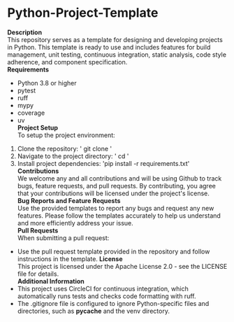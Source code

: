 # Python-Project-Template
**Description**  
This repository serves as a template for designing and developing projects in Python. This template is ready to use and includes features for build management, unit testing, continuous integration, static analysis, code style adherence, and component specification.  
**Requirements**  
- Python 3.8 or higher
- pytest
- ruff
- mypy
- coverage
- uv  
**Project Setup**  
To setup the project environment:
1. Clone the repository:
' git clone <repo-url> '
2. Navigate to the project directory:
' cd <repo-name> '
3. Install project dependencies:
'pip install -r requirements.txt'
**Contributions**  
We welcome any and all contributions and will be using Github to track bugs, feature requests, and pull requests.
By contributing, you agree that your contributions will be licensed under the project's license.  
**Bug Reports and Feature Requests**  
Use the provided templates to report any bugs and request any new features. Please follow the templates accurately to help us understand and more efficiently address your issue.  
**Pull Requests**  
When submitting a pull request:
- Use the pull request template provided in the repository and follow instructions in the template.
**License**  
This project is licensed under the Apache License 2.0 - see the LICENSE file for details.  
**Additional Information**  
- This project uses CircleCI for continuous integration, which automatically runs tests and checks code formatting with ruff.  
- The .gitignore file is configured to ignore Python-specific files and directories, such as __pycache__ and the venv directory.  

